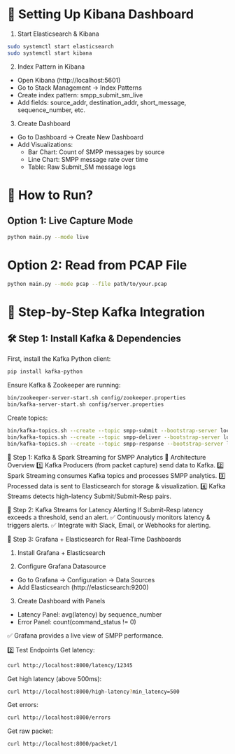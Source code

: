 # 📌 Setting Up Kibana Dashboard

1. Start Elasticsearch & Kibana

```bash
sudo systemctl start elasticsearch
sudo systemctl start kibana
```

2. Index Pattern in Kibana

* Open Kibana (http://localhost:5601)
* Go to Stack Management → Index Patterns
* Create index pattern: smpp_submit_sm_live
* Add fields: source_addr, destination_addr, short_message, sequence_number, etc.

3. Create Dashboard

* Go to Dashboard → Create New Dashboard
* Add Visualizations:
    - Bar Chart: Count of SMPP messages by source
    - Line Chart: SMPP message rate over time
    - Table: Raw Submit_SM message logs



# 🚀 How to Run?

## Option 1: Live Capture Mode

```bash
python main.py --mode live
```

# Option 2: Read from PCAP File

```bash
python main.py --mode pcap --file path/to/your.pcap
```


# 🔷 Step-by-Step Kafka Integration

## 🛠 Step 1: Install Kafka & Dependencies
First, install the Kafka Python client:

```bash
pip install kafka-python
```

Ensure Kafka & Zookeeper are running:

```bash
bin/zookeeper-server-start.sh config/zookeeper.properties
bin/kafka-server-start.sh config/server.properties
```

Create topics:

```bash
bin/kafka-topics.sh --create --topic smpp-submit --bootstrap-server localhost:9092 --partitions 3 --replication-factor 1
bin/kafka-topics.sh --create --topic smpp-deliver --bootstrap-server localhost:9092 --partitions 3 --replication-factor 1
bin/kafka-topics.sh --create --topic smpp-response --bootstrap-server localhost:9092 --partitions 3 --replication-factor 1
```

🔷 Step 1: Kafka & Spark Streaming for SMPP Analytics
📌 Architecture Overview
1️⃣ Kafka Producers (from packet capture) send data to Kafka.
2️⃣ Spark Streaming consumes Kafka topics and processes SMPP analytics.
3️⃣ Processed data is sent to Elasticsearch for storage & visualization.
4️⃣ Kafka Streams detects high-latency Submit/Submit-Resp pairs.

🔷 Step 2: Kafka Streams for Latency Alerting
If Submit-Resp latency exceeds a threshold, send an alert.
✅ Continuously monitors latency & triggers alerts.
✅ Integrate with Slack, Email, or Webhooks for alerting.

🔷 Step 3: Grafana + Elasticsearch for Real-Time Dashboards
1. Install Grafana + Elasticsearch

2. Configure Grafana Datasource

- Go to Grafana → Configuration → Data Sources
- Add Elasticsearch (http://elasticsearch:9200)

3. Create Dashboard with Panels
- Latency Panel: avg(latency) by sequence_number
- Error Panel: count(command_status != 0)

✅ Grafana provides a live view of SMPP performance.

2️⃣ Test Endpoints
Get latency:
```bash
curl http://localhost:8000/latency/12345
```

Get high latency (above 500ms):
```bash
curl http://localhost:8000/high-latency?min_latency=500
```

Get errors:
```bash
curl http://localhost:8000/errors
```

Get raw packet:
```bash
curl http://localhost:8000/packet/1
```
